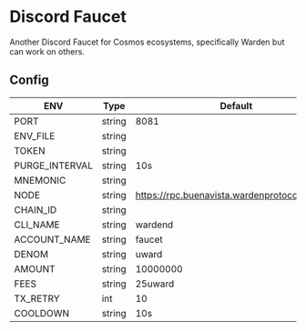 # Discord Faucet

Another Discord Faucet for Cosmos ecosystems, specifically Warden but can work on
others.

## Config

| ENV            | Type   | Default                                       |
| -------------- | ------ | --------------------------------------------- |
| PORT           | string | 8081                                          |
| ENV_FILE       | string |                                               |
| TOKEN          | string |                                               |
| PURGE_INTERVAL | string | 10s                                           |
| MNEMONIC       | string |                                               |
| NODE           | string | https://rpc.buenavista.wardenprotocol.org:443 |
| CHAIN_ID       | string |                                               |
| CLI_NAME       | string | wardend                                       |
| ACCOUNT_NAME   | string | faucet                                        |
| DENOM          | string | uward                                         |
| AMOUNT         | string | 10000000                                      |
| FEES           | string | 25uward                                       |
| TX_RETRY       | int    | 10                                            |
| COOLDOWN       | string | 10s                                           |
